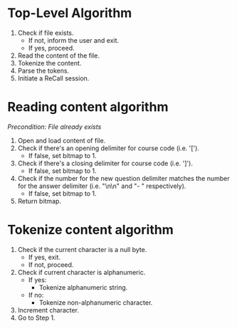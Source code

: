 # Top-Level Algorithm
1. Check if file exists.
    * If not, inform the user and exit.
    * If yes, proceed.
1. Read the content of the file.
1. Tokenize the content.
1. Parse the tokens.
1. Initiate a ReCall session.

# Reading content algorithm
_Precondition: File already exists_

1. Open and load content of file.
1. Check if there's an opening delimiter for course code (i.e. '[').
    * If false, set bitmap to 1.
1. Check if there's a closing delimiter for course code (i.e. ']').
    * If false, set bitmap to 1.
1. Check if the number for the new question delimiter matches the number for the answer delimiter (i.e. "\n\n" and "- " respectively).
    * If false, set bitmap to 1.
1. Return bitmap.

# Tokenize content algorithm 
1. Check if the current character is a null byte.
    * If yes, exit.
    * If not, proceed.
1. Check if current character is alphanumeric.
    * If yes:
        * Tokenize alphanumeric string.
    * If no: 
        * Tokenize non-alphanumeric character.
1. Increment character.
1. Go to Step 1.
